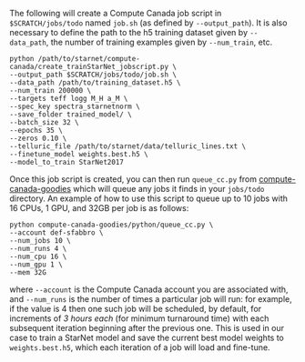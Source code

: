 The following will create a Compute Canada job script in `$SCRATCH/jobs/todo` named `job.sh` (as defined by `--output_path`).
It is also necessary to define the path to the h5 training dataset given by `--data_path`, the number of training examples 
given by `--num_train`, etc.

```
python /path/to/starnet/compute-canada/create_trainStarNet_jobscript.py \
--output_path $SCRATCH/jobs/todo/job.sh \
--data_path /path/to/training_dataset.h5 \
--num_train 200000 \
--targets teff logg M_H a_M \
--spec_key spectra_starnetnorm \
--save_folder trained_model/ \
--batch_size 32 \
--epochs 35 \
--zeros 0.10 \
--telluric_file /path/to/starnet/data/telluric_lines.txt \
--finetune_model weights.best.h5 \
--model_to_train StarNet2017 
```

Once this job script is created, you can then run `queue_cc.py` from [compute-canada-goodies](https://github.com/vcg-uvic/compute-canada-goodies)
which will queue any jobs it finds in your `jobs/todo` directory. An example of how to use this script to queue up to 10 jobs
with 16 CPUs, 1 GPU, and 32GB per job is as follows:

```
python compute-canada-goodies/python/queue_cc.py \
--account def-sfabbro \
--num_jobs 10 \
--num_runs 4 \
--num_cpu 16 \
--num_gpu 1 \
--mem 32G
```
where `--account` is the Compute Canada account you are associated with, and `--num_runs` is the number of times a particular 
job will run: for example, if the value is 4 then one such job will be scheduled, by default, for increments of *3 hours each*
(for minimum turnaround time) with each subsequent iteration beginning after the previous one. This is used in our case to
train a StarNet model and save the current best model weights to `weights.best.h5`, which each iteration of a job will load 
and fine-tune.
